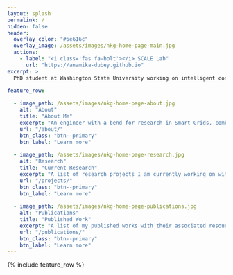 ```yaml
---
layout: splash
permalink: /
hidden: false
header:
  overlay_color: "#5e616c"
  overlay_image: /assets/images/nkg-home-page-main.jpg
  actions:
    - label: "<i class='fas fa-bolt'></i> SCALE Lab"
      url: "https://anamika-dubey.github.io"
excerpt: >
  PhD student at Washington State University working on intelligent control of networked buildings.<br />
  
feature_row:

  - image_path: /assets/images/nkg-home-page-about.jpg
    alt: "About"
    title: "About Me"
    excerpt: "An engineer with a bend for research in Smart Grids, combining Power Systems, Control Systems, and Machine Learning to create an autonomous energy grid."
    url: "/about/"
    btn_class: "btn--primary"
    btn_label: "Learn more"
    
  - image_path: /assets/images/nkg-home-page-research.jpg
    alt: "Research"
    title: "Current Research"
    excerpt: "A list of research projects I am currently working on with their associated resources."
    url: "/projects/"
    btn_class: "btn--primary"
    btn_label: "Learn more"    
  
  - image_path: /assets/images/nkg-home-page-publications.jpg
    alt: "Publications"
    title: "Published Work"
    excerpt: "A list of my published works with their associated resources."
    url: "/publications/"
    btn_class: "btn--primary"
    btn_label: "Learn more"
---
```


{% include feature_row %}

